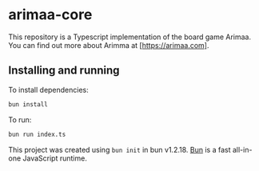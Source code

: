 # arimaa-core

This repository is a Typescript implementation of the board game
Arimaa. You can find out more about Arimma at [https://arimaa.com].

## Installing and running

To install dependencies:

```bash
bun install
```

To run:

```bash
bun run index.ts
```

This project was created using `bun init` in bun v1.2.18. [Bun](https://bun.sh) is a fast all-in-one JavaScript runtime.

